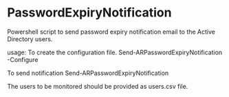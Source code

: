 # PasswordExpiryNotification

Powershell script to send password expiry notification email to the Active Directory users.

usage:
To create the configuration file.
Send-ARPasswordExpiryNotification -Configure

To send notification
Send-ARPasswordExpiryNotification

The users to be monitored should be provided as users.csv file.
